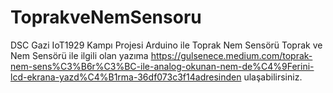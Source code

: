 # ToprakveNemSensoru
DSC Gazi IoT1929 Kampı Projesi
Arduino ile Toprak Nem Sensörü
Toprak ve Nem Sensörü ile ilgili olan yazıma https://gulsenece.medium.com/toprak-nem-sens%C3%B6r%C3%BC-ile-analog-okunan-nem-de%C4%9Ferini-lcd-ekrana-yazd%C4%B1rma-36df073c3f14adresinden ulaşabilirsiniz.
